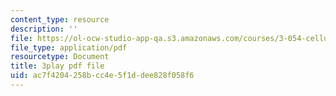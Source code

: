 ```yaml
---
content_type: resource
description: ''
file: https://ol-ocw-studio-app-qa.s3.amazonaws.com/courses/3-054-cellular-solids-structure-properties-and-applications-spring-2015/ac7f4204258bcc4e5f1ddee828f058f6_tdj84EV7BI.pdf
file_type: application/pdf
resourcetype: Document
title: 3play pdf file
uid: ac7f4204-258b-cc4e-5f1d-dee828f058f6
---
```

